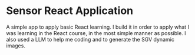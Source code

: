 # Sensor React Application

A simple app to apply basic React learning. I build it in order to apply what I was learning in the React course, 
in the most simple manner as possible. I also used a LLM to help me coding and to generate the SGV dynamic images. 